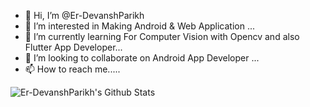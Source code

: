 - 👋 Hi, I’m @Er-DevanshParikh
- 👀 I’m interested in Making Android & Web Application ...
- 🌱 I’m currently learning For Computer Vision with Opencv and also Flutter App Developer...
- 💞️ I’m looking to collaborate on Android App Developer ...
- 📫 How to reach me.....

<!---
Er-DevanshParikh/Er-DevanshParikh is a ✨ special ✨ repository because its `README.md` (this file) appears on your GitHub profile.
You can click the Preview link to take a look at your changes.
--->
<img align="left" alt="Er-DevanshParikh's Github Stats" src="https://github-readme-stats.vercel.app/api?username=Er-DevanshParikh&show_icon=true&hide_border=true">
